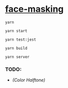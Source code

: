 # [face-masking](http://54.93.165.244/experiments/face-masking/) #

`yarn`

`yarn start`

`yarn test:jest`

`yarn build`

`yarn server`

### TODO: ###

- *(Color Halftone)*
